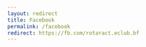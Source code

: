 ```yaml
---
layout: redirect
title: Facebook
permalink: /facebook
redirect: https://fb.com/rotaract.eclub.bf
---
```

